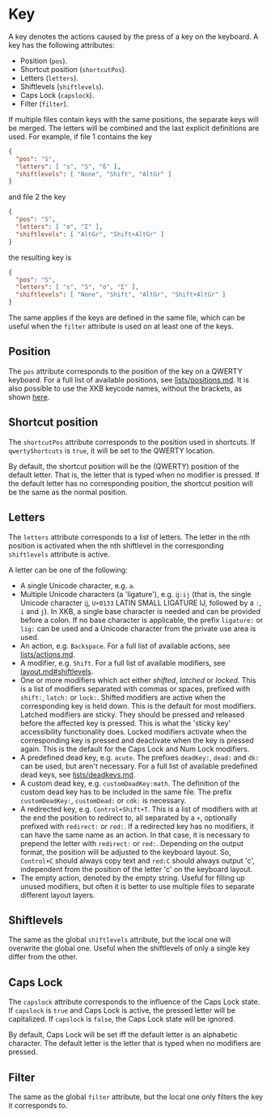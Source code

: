 Key
===

A key denotes the actions caused by the press of a key on the keyboard.
A key has the following attributes:

* Position (`pos`).
* Shortcut position (`shortcutPos`).
* Letters (`letters`).
* Shiftlevels (`shiftlevels`).
* Caps Lock (`capslock`).
* Filter (`filter`).

If multiple files contain keys with the same positions, the separate keys will be merged.
The letters will be combined and the last explicit definitions are used.
For example, if file 1 contains the key
```json
{
  "pos": "S",
  "letters": [ "s", "S", "ß" ],
  "shiftlevels": [ "None", "Shift", "AltGr" ]
}
```
and file 2 the key
```json
{
  "pos": "S",
  "letters": [ "σ", "Σ" ],
  "shiftlevels": [ "AltGr", "Shift+AltGr" ]
}
```
the resulting key is
```json
{
  "pos": "S",
  "letters": [ "s", "S", "σ", "Σ" ],
  "shiftlevels": [ "None", "Shift", "AltGr", "Shift+AltGr" ]
}
```
The same applies if the keys are defined in the same file, which can be useful when the `filter` attribute is used on at least one of the keys.

Position
--------

The `pos` attribute corresponds to the position of the key on a QWERTY keyboard.
For a full list of available positions, see [lists/positions.md](lists/positions.md).
It is also possible to use the XKB keycode names, without the brackets, as shown [here](https://www.charvolant.org/doug/xkb/html/img3.png).

Shortcut position
-----------------

The `shortcutPos` attribute corresponds to the position used in shortcuts.
If `qwertyShortcuts` is `true`, it will be set to the QWERTY location.

By default, the shortcut position will be the (QWERTY) position of the default letter.
That is, the letter that is typed when no modifier is pressed.
If the default letter has no corresponding position, the shortcut position will be the same as the normal position.

Letters
-------

The `letters` attribute corresponds to a list of letters.
The letter in the nth position is activated when the nth shiftlevel in the corresponding `shiftlevels` attribute is active.

A letter can be one of the following:

* A single Unicode character, e.g. `a`.
* Multiple Unicode characters (a 'ligature'), e.g. `ĳ:ij` (that is, the single Unicode character `ĳ`, `U+0133` LATIN SMALL LIGATURE IJ, followed by a `:`, `i` and `j`). In XKB, a single base character is needed and can be provided before a colon. If no base character is applicable, the prefix `ligature:` or `lig:` can be used and a Unicode character from the private use area is used.
* An action, e.g. `Backspace`. For a full list of available actions, see [lists/actions.md](lists/actions.md).
* A modifier, e.g. `Shift`. For a full list of available modifiers, see [layout.md#shiftlevels](layout.md#shiftlevels).
* One or more modifiers which act either *shifted*, *latched* or *locked*. This is a list of modifiers separated with commas or spaces, prefixed with `shift:`, `latch:` or `lock:`. Shifted modifiers are active when the corresponding key is held down. This is the default for most modifiers. Latched modifiers are sticky. They should be pressed and released before the affected key is pressed. This is what the 'sticky key' accessibility functionality does. Locked modifiers activate when the corresponding key is pressed and deactivate when the key is pressed again. This is the default for the Caps Lock and Num Lock modifiers.
* A predefined dead key, e.g. `acute`. The prefixes `deadKey:`, `dead:` and `dk:` can be used, but aren't necessary. For a full list of available predefined dead keys, see [lists/deadkeys.md](lists/deadkeys.md).
* A custom dead key, e.g. `customDeadKey:math`. The definition of the custom dead key has to be included in the same file. The prefix `customDeadKey:`, `customDead:` or `cdk:` is necessary.
* A redirected key, e.g. `Control+Shift+T`. This is a list of modifiers with at the end the position to redirect to, all separated by a `+`, optionally prefixed with `redirect:` or `red:`. If a redirected key has no modifiers, it can have the same name as an action. In that case, it is necessary to prepend the letter with `redirect:` or `red:`. Depending on the output format, the position will be adjusted to the keyboard layout. So, `Control+C` should always copy text and `red:C` should always output 'c', independent from the position of the letter 'c' on the keyboard layout.
* The empty action, denoted by the empty string. Useful for filling up unused modifiers, but often it is better to use multiple files to separate different layout layers.

Shiftlevels
-----------

The same as the global `shiftlevels` attribute, but the local one will overwrite the global one.
Useful when the shiftlevels of only a single key differ from the other.

Caps Lock
---------

The `capslock` attribute corresponds to the influence of the Caps Lock state.
If `capslock` is `true` and Caps Lock is active, the pressed letter will be capitalized.
If `capslock` is `false`, the Caps Lock state will be ignored.

By default, Caps Lock will be set iff the default letter is an alphabetic character.
The default letter is the letter that is typed when no modifiers are pressed.

Filter
------

The same as the global `filter` attribute, but the local one only filters the key it corresponds to.
